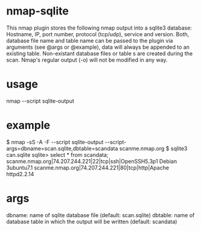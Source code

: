 nmap-sqlite
===========

This nmap plugin stores the following nmap output into a sqlite3 database: Hostname, IP, port number, protocol (tcp/udp), service and version.
Both, database file name and table name can be passed to the plugin via arguments (see @args or @example), data will always be appended to an existing table. Non-existant database files or table
s are created during the scan. Nmap's regular output (-o) will not be modified in any way.


usage 
=====
  nmap --script sqlite-output <target>

example
=======
  $ nmap -sS -A -F --script sqlite-output --script-args=dbname=scan.sqlite,dbtable=scandata scanme.nmap.org
  $ sqlite3 can.sqlite
  sqlite> select * from scandata;
  scanme.nmap.org|74.207.244.221|22|tcp|ssh|OpenSSH5.3p1 Debian 3ubuntu7.1
  scanme.nmap.org|74.207.244.221|80|tcp|http|Apache httpd2.2.14

args
=====
  dbname:  name of sqlite database file (default: scan.sqlite)
  dbtable: name of database table in which the output will be written (default: scandata)

